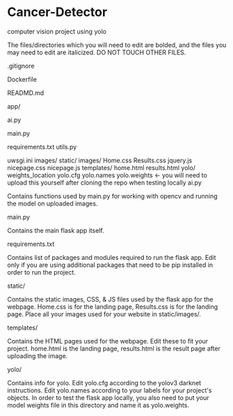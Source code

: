 # Cancer-Detector
 computer vision project using yolo
 
 The files/directories which you will need to edit are bolded, and the files you may need to edit are italicized. DO NOT TOUCH OTHER FILES.
 

.gitignore

Dockerfile

READMD.md

app/

ai.py

main.py

requirements.txt
utils.py

uwsgi.ini
images/
static/
images/
Home.css
Results.css
jquery.js
nicepage.css
nicepage.js
templates/
home.html
results.html
yolo/
weights_location
yolo.cfg
yolo.names
yolo.weights <- you will need to upload this yourself after cloning the repo when testing locally
ai.py

Contains functions used by main.py for working with opencv and running the model on uploaded images.

main.py

Contains the main flask app itself.

requirements.txt

Contains list of packages and modules required to run the flask app. Edit only if you are using additional packages that need to be pip installed in order to run the project.

static/

Contains the static images, CSS, & JS files used by the flask app for the webpage. Home.css is for the landing page, Results.css is for the landing page. Place all your images used for your website in static/images/.

templates/

Contains the HTML pages used for the webpage. Edit these to fit your project. home.html is the landing page, results.html is the result page after uploading the image.

yolo/

Contains info for yolo. Edit yolo.cfg according to the yolov3 darknet instructions. Edit yolo.names according to your labels for your project's objects. In order to test the flask app locally, you also need to put your model weights file in this directory and name it as yolo.weights.
